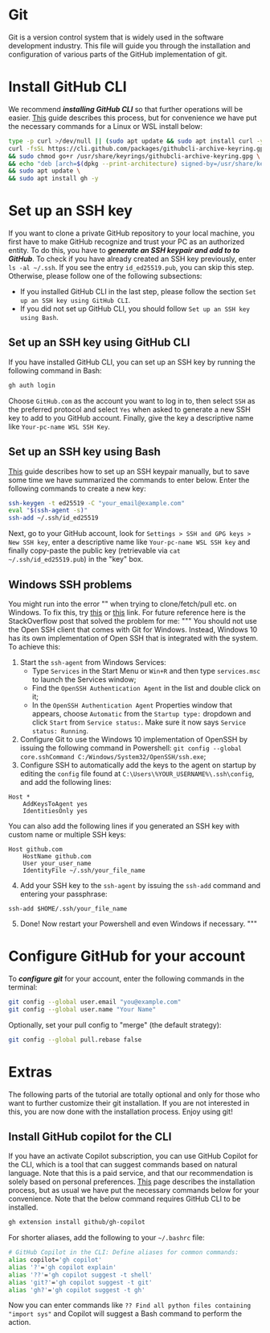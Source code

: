 # Git
Git is a version control system that is widely used in the software development industry. This file will guide you through the installation and configuration of various parts of the GitHub implementation of git.


# Install GitHub CLI
We recommend ***installing GitHub CLI*** so that further operations will be easier. [This](https://github.com/cli/cli?tab=readme-ov-file#installation) guide describes this process, but for convenience we have put the necessary commands for a Linux or WSL install below:
```bash
type -p curl >/dev/null || (sudo apt update && sudo apt install curl -y)
curl -fsSL https://cli.github.com/packages/githubcli-archive-keyring.gpg | sudo dd of=/usr/share/keyrings/githubcli-archive-keyring.gpg \
&& sudo chmod go+r /usr/share/keyrings/githubcli-archive-keyring.gpg \
&& echo "deb [arch=$(dpkg --print-architecture) signed-by=/usr/share/keyrings/githubcli-archive-keyring.gpg] https://cli.github.com/packages stable main" | sudo tee /etc/apt/sources.list.d/github-cli.list > /dev/null \
&& sudo apt update \
&& sudo apt install gh -y
```


# Set up an SSH key
If you want to clone a private GitHub repository to your local machine, you first have to make GitHub recognize and trust your PC as an authorized entity. To do this, you have to ***generate an SSH keypair and add to to GitHub***. To check if you have already created an SSH key previously, enter `ls -al ~/.ssh`. If you see the entry `id_ed25519.pub`, you can skip this step. Otherwise, please follow one of the following subsections:
- If you installed GitHub CLI in the last step, please follow the section `Set up an SSH key using GitHub CLI`.
- If you did not set up GitHub CLI, you should follow `Set up an SSH key using Bash`.

## Set up an SSH key using GitHub CLI
If you have installed GitHub CLI, you can set up an SSH key by running the following command in Bash:
```bash
gh auth login
```
Choose `GitHub.com` as the account you want to log in to, then select `SSH` as the preferred protocol and select `Yes` when asked to generate a new SSH key to add to you GitHub account. Finally, give the key a descriptive name like `Your-pc-name WSL SSH Key`.

## Set up an SSH key using Bash
[This](https://docs.github.com/en/authentication/connecting-to-github-with-ssh) guide describes how to set up an SSH keypair manually, but to save some time we have summarized the commands to enter below. Enter the following commands to create a new key:
```bash
ssh-keygen -t ed25519 -C "your_email@example.com"
eval "$(ssh-agent -s)"
ssh-add ~/.ssh/id_ed25519
```
Next, go to your GitHub account, look for `Settings > SSH and GPG keys > New SSH key`, enter a descriptive name like `Your-pc-name WSL SSH key` and finally copy-paste the public key (retrievable via `cat ~/.ssh/id_ed25519.pub`) in the "key" box.

## Windows SSH problems
You might run into the error "" when trying to clone/fetch/pull etc. on Windows. To fix this, try [this](https://stackoverflow.com/questions/48843643/using-git-with-powershell-and-ssh-key-with-passphrase) or [this](https://docs.github.com/en/authentication/troubleshooting-ssh/error-permission-denied-publickey) link. For future reference here is the StackOverflow post that solved the problem for me:
"""
You should not use the Open SSH client that comes with Git for Windows. Instead, Windows 10 has its own implementation of Open SSH that is integrated with the system. To achieve this:

1. Start the `ssh-agent` from Windows Services:
    - Type `Services` in the Start Menu or `Win+R` and then type `services.msc` to launch the Services window;
    - Find the `OpenSSH Authentication Agent` in the list and double click on it;
    - In the `OpenSSH Authentication Agent` Properties window that appears, choose `Automatic` from the `Startup type:` dropdown and click `Start` from `Service status:`. Make sure it now says `Service status: Running`.
2. Configure Git to use the Windows 10 implementation of OpenSSH by issuing the following command in Powershell: `git config --global core.sshCommand C:/Windows/System32/OpenSSH/ssh.exe`;
3. Configure SSH to automatically add the keys to the agent on startup by editing the `config` file found at `C:\Users\%YOUR_USERNAME%\.ssh\config`, and add the following lines:
```
Host *
    AddKeysToAgent yes
    IdentitiesOnly yes
```
You can also add the following lines if you generated an SSH key with custom name or multiple SSH keys:
```
Host github.com
    HostName github.com
    User your_user_name
    IdentityFile ~/.ssh/your_file_name
```
4. Add your SSH key to the `ssh-agent` by issuing the `ssh-add` command and entering your passphrase:
```
ssh-add $HOME/.ssh/your_file_name
```
5. Done! Now restart your Powershell and even Windows if necessary.
"""


# Configure GitHub for your account
To ***configure git*** for your account, enter the following commands in the terminal:
```bash
git config --global user.email "you@example.com"
git config --global user.name "Your Name"
```
Optionally, set your pull config to "merge" (the default strategy):
```bash
git config --global pull.rebase false
```


# Extras
The following parts of the tutorial are totally optional and only for those who want to further customize their git installation. If you are not interested in this, you are now done with the installation process. Enjoy using git!

## Install GitHub copilot for the CLI
If you have an activate Copilot subscription, you can use GitHub Copilot for the CLI, which is a tool that can suggest commands based on natural language. Note that this is a paid service, and that our recommendation is solely based on personal preferences. [This](https://docs.github.com/en/copilot/github-copilot-in-the-cli) page describes the installation process, but as usual we have put the necessary commands below for your convenience. Note that the below command requires GitHub CLI to be installed.
```bash
gh extension install github/gh-copilot
```
For shorter aliases, add the following to your `~/.bashrc` file:
```bash
# GitHub Copilot in the CLI: Define aliases for common commands:
alias copilot='gh copilot'
alias '?'='gh copilot explain'
alias '??'='gh copilot suggest -t shell'
alias 'git?'='gh copilot suggest -t git'
alias 'gh?'='gh copilot suggest -t gh'
```
Now you can enter commands like `?? Find all python files containing "import sys"` and Copilot will suggest a Bash command to perform the action.
